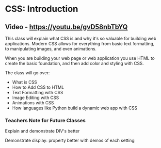 # CSS: Introduction

## Video - https://youtu.be/gvD58nbTbYQ

This class will explain what CSS is and why it's so valuable for building web applications. Modern CSS allows for everything from basic text formatting, to manipulating images, and even animations.

When you are building your web page or web application you use HTML to create the basic foundation, and then add color and styling with CSS.

The class will go over:
- What is CSS
- How to Add CSS to HTML
- Text Formatting with CSS
- Image Editing with CSS
- Animations with CSS
- How languages like Python build a dynamic web app with CSS


### Teachers Note for Future Classes

Explain and demonstrate DIV's better

Demonstrate display: property better with demos of each setting
